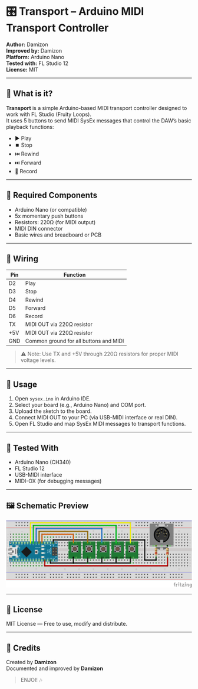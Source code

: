 # 🎛️ Transport – Arduino MIDI Transport Controller

**Author:** Damizon  
**Improved by:** Damizon  
**Platform:** Arduino Nano  
**Tested with:** FL Studio 12  
**License:** MIT

---

## 🎯 What is it?

**Transport** is a simple Arduino-based MIDI transport controller designed to work with FL Studio (Fruity Loops).  
It uses 5 buttons to send MIDI SysEx messages that control the DAW’s basic playback functions:

- ▶️ Play  
- ⏹️ Stop  
- ⏮️ Rewind  
- ⏭️ Forward  
- 🔴 Record

---

## 🧰 Required Components

- Arduino Nano (or compatible)
- 5x momentary push buttons
- Resistors: 220Ω (for MIDI output)
- MIDI DIN connector
- Basic wires and breadboard or PCB

---

## 🔌 Wiring

| Pin | Function     |
|-----|--------------|
| D2  | Play         |
| D3  | Stop         |
| D4  | Rewind       |
| D5  | Forward      |
| D6  | Record       |
| TX  | MIDI OUT via 220Ω resistor |
| +5V | MIDI OUT via 220Ω resistor |
| GND | Common ground for all buttons and MIDI |

> ⚠️ Note: Use TX and +5V through 220Ω resistors for proper MIDI voltage levels.

---

## 💾 Usage

1. Open `sysex.ino` in Arduino IDE.
2. Select your board (e.g., Arduino Nano) and COM port.
3. Upload the sketch to the board.
4. Connect MIDI OUT to your PC (via USB-MIDI interface or real DIN).
5. Open FL Studio and map SysEx MIDI messages to transport functions.

---

## 🧪 Tested With

- Arduino Nano (CH340)
- FL Studio 12
- USB-MIDI interface
- MIDI-OX (for debugging messages)

---

## 🖼️ Schematic Preview

![Transport button layout](transport_buttons.png)

---

## 📄 License

MIT License — Free to use, modify and distribute.

---

## 🙌 Credits

Created by **Damizon**  
Documented and improved by **Damizon**

> ENJOI! 🎶
